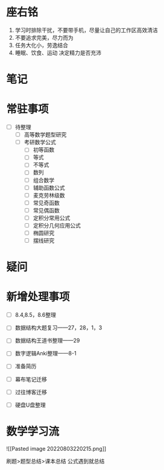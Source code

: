 ```toc
```
# 座右铭
1. 学习时排除干扰，不要带手机，尽量让自己的工作区高效清洁
2. 不要追求完美，尽力而为
3. 任务大化小，劳逸结合
4. 睡眠、饮食、运动 决定精力是否充沛

# 笔记
# 常驻事项
- [ ] 待整理
	- [ ] 高等数学题型研究
	- [ ] 考研数学公式
		- [ ] 初等函数
		- [ ] 等式
		- [ ] 不等式
		- [ ] 数列
		- [ ] 组合数学
		- [ ] 辅助函数公式
		- [ ] 麦克劳林级数
		- [ ] 常见奇函数
		- [ ] 常见偶函数
		- [ ] 定积分常用公式
		- [ ] 定积分几何应用公式
		- [ ] 椭圆研究
		- [ ] 摆线研究

# 疑问

# 新增处理事项
- [ ] 8.4,8.5，8.6整理 
- [ ] 数据结构大题复习——27，28，1，3
- [ ] 数据结构王道书整理——29
- [ ] 数字逻辑Anki整理——8-1

- [ ] 准备简历
- [ ] 幕布笔记迁移
- [ ] 过往博客迁移
- [ ] 硬盘U盘整理


# 数学学习流
![[Pasted image 20220803220215.png]]

刷题>题型总结>课本总结
公式遇到就总结
